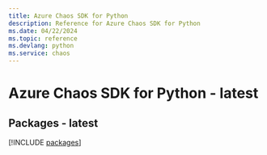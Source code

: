 ```yaml
---
title: Azure Chaos SDK for Python
description: Reference for Azure Chaos SDK for Python
ms.date: 04/22/2024
ms.topic: reference
ms.devlang: python
ms.service: chaos
---
```

# Azure Chaos SDK for Python - latest
## Packages - latest
[!INCLUDE [packages](chaos-index.md)]
